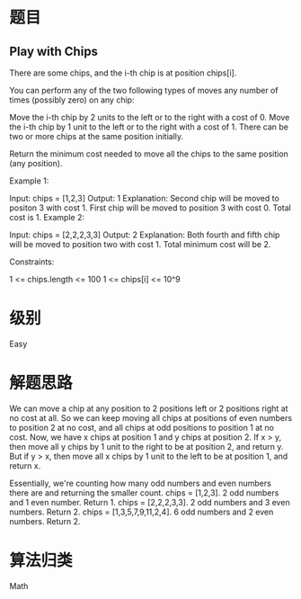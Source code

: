# 题目
## Play with Chips

There are some chips, and the i-th chip is at position chips[i].

You can perform any of the two following types of moves any number of times (possibly zero) on any chip:

Move the i-th chip by 2 units to the left or to the right with a cost of 0.
Move the i-th chip by 1 unit to the left or to the right with a cost of 1.
There can be two or more chips at the same position initially.

Return the minimum cost needed to move all the chips to the same position (any position).

 

Example 1:

Input: chips = [1,2,3]
Output: 1
Explanation: Second chip will be moved to positon 3 with cost 1. First chip will be moved to position 3 with cost 0. Total cost is 1.
Example 2:

Input: chips = [2,2,2,3,3]
Output: 2
Explanation: Both fourth and fifth chip will be moved to position two with cost 1. Total minimum cost will be 2.
 

Constraints:

1 <= chips.length <= 100
1 <= chips[i] <= 10^9



# 级别 
Easy


# 解题思路
We can move a chip at any position to 2 positions left or 2 positions right at no cost at all. 
So we can keep moving all chips at positions of even numbers to position 2 at no cost,
and all chips at odd positions to position 1 at no cost. 
Now, we have x chips at position 1 and y chips at position 2.
If x > y, then move all y chips by 1 unit to the right to be at position 2, and return y. 
But if y > x, then move all x chips by 1 unit to the left to be at position 1, and return x.

Essentially, we're counting how many odd numbers and even numbers there are and returning the smaller count.
chips = [1,2,3]. 2 odd numbers and 1 even number. Return 1.
chips = [2,2,2,3,3]. 2 odd numbers and 3 even numbers. Return 2.
chips = [1,3,5,7,9,11,2,4]. 6 odd numbers and 2 even numbers. Return 2.

# 算法归类
Math
